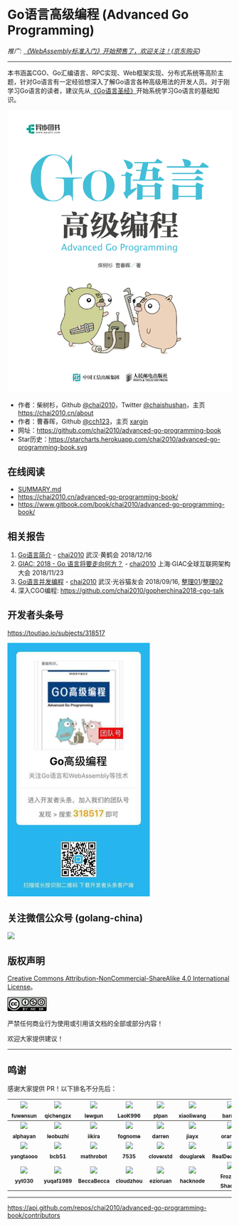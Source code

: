 # Go语言高级编程 (Advanced Go Programming)

*推广: [《WebAssembly标准入门》开始预售了，欢迎关注！](https://github.com/chai2010/awesome-wasm-zh/blob/master/webassembly-primer.md)([京东购买](https://item.jd.com/12499372.html))*


----

本书涵盖CGO、Go汇编语言、RPC实现、Web框架实现、分布式系统等高阶主题，针对Go语言有一定经验想深入了解Go语言各种高级用法的开发人员。对于刚学习Go语言的读者，建议先从[《Go语言圣经》](https://github.com/golang-china/gopl-zh)开始系统学习Go语言的基础知识。

![](cover.png)

- 作者：柴树杉，Github [@chai2010](https://github.com/chai2010)，Twitter [@chaishushan](https://twitter.com/chaishushan)，主页 https://chai2010.cn/about
- 作者：曹春晖，Github [@cch123](https://github.com/cch123)，主页 [xargin](http:://xargin.com/)
- 网址：https://github.com/chai2010/advanced-go-programming-book
- Star历史：https://starcharts.herokuapp.com/chai2010/advanced-go-programming-book.svg

## 在线阅读

- [SUMMARY.md](SUMMARY.md)
- https://chai2010.cn/advanced-go-programming-book/
- https://www.gitbook.com/book/chai2010/advanced-go-programming-book/

## 相关报告

1. [Go语言简介](https://talks.godoc.org/github.com/chai2010/awesome-go-zh/chai2010/chai2010-golang-intro.slide) - [chai2010](https://github.com/chai2010/awesome-go-zh/tree/master/chai2010) 武汉·黄鹤会 2018/12/16
1. [GIAC: 2018 - Go 语言将要走向何方？](https://github.com/chai2010/awesome-go-zh/blob/master/chai2010/giac2018) - [chai2010](https://github.com/chai2010/awesome-go-zh/tree/master/chai2010) 上海·GIAC全球互联网架构大会 2018/11/23
1. [Go语言并发编程](https://talks.godoc.org/github.com/chai2010/awesome-go-zh/chai2010/chai2010-golang-concurrency.slide) - [chai2010](https://github.com/chai2010/awesome-go-zh/tree/master/chai2010) 武汉·光谷猫友会 2018/09/16, [整理01](https://mp.weixin.qq.com/s/UaY9gJU85dq-dXlOhLYY1Q)/[整理02](https://mp.weixin.qq.com/s/_aKNO-H11GEDA-l0rycfQQ)
1. 深入CGO编程: https://github.com/chai2010/gopherchina2018-cgo-talk


## 开发者头条号

https://toutiao.io/subjects/318517

![](toutiao-318517-small.jpg)

## 关注微信公众号 (golang-china)

![](weixin-golang-china.jpg)


## 版权声明

[Creative Commons Attribution-NonCommercial-ShareAlike 4.0 International License](http://creativecommons.org/licenses/by-nc-sa/4.0/)。

![Creative Commons License](./images/by-nc-sa-4.0-88x31.png)


严禁任何商业行为使用或引用该文档的全部或部分内容！

欢迎大家提供建议！

----

## 鸣谢

感谢大家提供 PR！以下排名不分先后：

<!--
1. get contributors.json
https://api.github.com/repos/chai2010/advanced-go-programming-book/contributors

2. go run gen_contributors.go
3. replace contributors table
-->

| [<img src="https://avatars3.githubusercontent.com/u/15542874?v=4" width="100px;"/><br /><sub><b>fuwensun</b></sub>](https://github.com/fuwensun) | [<img src="https://avatars0.githubusercontent.com/u/1927478?v=4" width="100px;"/><br /><sub><b>qichengzx</b></sub>](https://github.com/qichengzx) | [<img src="https://avatars0.githubusercontent.com/u/914267?v=4" width="100px;"/><br /><sub><b>lewgun</b></sub>](https://github.com/lewgun) | [<img src="https://avatars1.githubusercontent.com/u/26503046?v=4" width="100px;"/><br /><sub><b>LaoK996</b></sub>](https://github.com/LaoK996) | [<img src="https://avatars3.githubusercontent.com/u/15144321?v=4" width="100px;"/><br /><sub><b>plpan</b></sub>](https://github.com/plpan) | [<img src="https://avatars3.githubusercontent.com/u/7970646?v=4" width="100px;"/><br /><sub><b>xiaoliwang</b></sub>](https://github.com/xiaoliwang) | [<img src="https://avatars0.githubusercontent.com/u/16658738?v=4" width="100px;"/><br /><sub><b>barryz</b></sub>](https://github.com/barryz) |
| :---: | :---: | :---: | :---: | :---: | :---: | :---: |
| [<img src="https://avatars3.githubusercontent.com/u/19967175?v=4" width="100px;"/><br /><sub><b>alphayan</b></sub>](https://github.com/alphayan) | [<img src="https://avatars1.githubusercontent.com/u/10794816?v=4" width="100px;"/><br /><sub><b>leobuzhi</b></sub>](https://github.com/leobuzhi) | [<img src="https://avatars2.githubusercontent.com/u/19154488?v=4" width="100px;"/><br /><sub><b>iikira</b></sub>](https://github.com/iikira) | [<img src="https://avatars0.githubusercontent.com/u/26301186?v=4" width="100px;"/><br /><sub><b>fognome</b></sub>](https://github.com/fognome) | [<img src="https://avatars2.githubusercontent.com/u/12817?v=4" width="100px;"/><br /><sub><b>darren</b></sub>](https://github.com/darren) | [<img src="https://avatars3.githubusercontent.com/u/6910037?v=4" width="100px;"/><br /><sub><b>jiayx</b></sub>](https://github.com/jiayx) | [<img src="https://avatars1.githubusercontent.com/u/2696746?v=4" width="100px;"/><br /><sub><b>orangle</b></sub>](https://github.com/orangle) |
| [<img src="https://avatars0.githubusercontent.com/u/9821034?v=4" width="100px;"/><br /><sub><b>yangtaooo</b></sub>](https://github.com/yangtaooo) | [<img src="https://avatars1.githubusercontent.com/u/1538704?v=4" width="100px;"/><br /><sub><b>bcb51</b></sub>](https://github.com/bcb51) | [<img src="https://avatars3.githubusercontent.com/u/38324300?v=4" width="100px;"/><br /><sub><b>mathrobot</b></sub>](https://github.com/mathrobot) | [<img src="https://avatars3.githubusercontent.com/u/40716445?v=4" width="100px;"/><br /><sub><b>7535</b></sub>](https://github.com/7535) | [<img src="https://avatars1.githubusercontent.com/u/1229983?v=4" width="100px;"/><br /><sub><b>cloverstd</b></sub>](https://github.com/cloverstd) | [<img src="https://avatars2.githubusercontent.com/u/1488134?v=4" width="100px;"/><br /><sub><b>douglarek</b></sub>](https://github.com/douglarek) | [<img src="https://avatars0.githubusercontent.com/u/6734408?v=4" width="100px;"/><br /><sub><b>RealDeanZhao</b></sub>](https://github.com/RealDeanZhao) |
| [<img src="https://avatars2.githubusercontent.com/u/8447684?v=4" width="100px;"/><br /><sub><b>yyt030</b></sub>](https://github.com/yyt030) | [<img src="https://avatars3.githubusercontent.com/u/2748184?v=4" width="100px;"/><br /><sub><b>yuqaf1989</b></sub>](https://github.com/yuqaf1989) | [<img src="https://avatars0.githubusercontent.com/u/21311269?v=4" width="100px;"/><br /><sub><b>BeccaBecca</b></sub>](https://github.com/BeccaBecca) | [<img src="https://avatars3.githubusercontent.com/u/152362?v=4" width="100px;"/><br /><sub><b>cloudzhou</b></sub>](https://github.com/cloudzhou) | [<img src="https://avatars1.githubusercontent.com/u/631411?v=4" width="100px;"/><br /><sub><b>ezioruan</b></sub>](https://github.com/ezioruan) | [<img src="https://avatars1.githubusercontent.com/u/16048119?v=4" width="100px;"/><br /><sub><b>hacknode</b></sub>](https://github.com/hacknode) | [<img src="https://avatars1.githubusercontent.com/u/8757196?v=4" width="100px;"/><br /><sub><b>Frozen-Shadow</b></sub>](https://github.com/Frozen-Shadow) |

----

https://api.github.com/repos/chai2010/advanced-go-programming-book/contributors
